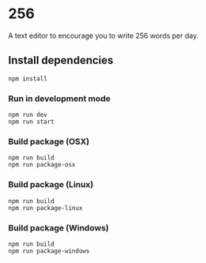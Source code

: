 # 256

A text editor to encourage you to write 256 words per day.

## Install dependencies

```
npm install
```

### Run in development mode

```
npm run dev
npm run start
```

### Build package (OSX)

```
npm run build
npm run package-osx
```

### Build package (Linux)

```
npm run build
npm run package-linux
```

### Build package (Windows)

```
npm run build
npm run package-windows
```
